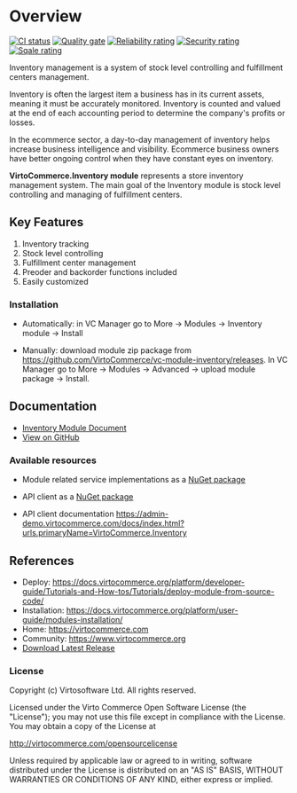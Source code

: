 # Overview

[![CI status](https://github.com/VirtoCommerce/vc-module-inventory/workflows/Module%20CI/badge.svg?branch=dev)](https://github.com/VirtoCommerce/vc-module-inventory/actions?query=workflow%3A"Module+CI") [![Quality gate](https://sonarcloud.io/api/project_badges/measure?project=VirtoCommerce_vc-module-inventory&metric=alert_status&branch=dev)](https://sonarcloud.io/dashboard?id=VirtoCommerce_vc-module-inventory) [![Reliability rating](https://sonarcloud.io/api/project_badges/measure?project=VirtoCommerce_vc-module-inventory&metric=reliability_rating&branch=dev)](https://sonarcloud.io/dashboard?id=VirtoCommerce_vc-module-inventory) [![Security rating](https://sonarcloud.io/api/project_badges/measure?project=VirtoCommerce_vc-module-inventory&metric=security_rating&branch=dev)](https://sonarcloud.io/dashboard?id=VirtoCommerce_vc-module-inventory) [![Sqale rating](https://sonarcloud.io/api/project_badges/measure?project=VirtoCommerce_vc-module-inventory&metric=sqale_rating&branch=dev)](https://sonarcloud.io/dashboard?id=VirtoCommerce_vc-module-inventory)

Inventory management is a system of stock level controlling and fulfillment centers management.

Inventory is often the largest item a business has in its current assets, meaning it must be accurately monitored. Inventory is counted and valued at the end of each accounting period to determine the company's profits or losses.

In the ecommerce sector, a day-to-day management of inventory helps increase business intelligence and visibility. Ecommerce business owners have better ongoing control when they have constant eyes on inventory.

**VirtoCommerce.Inventory module** represents a store inventory management system. The main goal of the Inventory module is stock level controlling and managing of fulfillment centers.

## Key Features

1. Inventory tracking
1. Stock level controlling
1. Fulfillment center management
1. Preoder and backorder functions included
1. Easily customized

### Installation

* Automatically: in VC Manager go to More -> Modules -> Inventory module -> Install

* Manually: download module zip package from https://github.com/VirtoCommerce/vc-module-inventory/releases.
 In VC Manager go to More -> Modules -> Advanced -> upload module package -> Install.

## Documentation

* [Inventory Module Document](https://docs.virtocommerce.org/platform/user-guide/inventory/overview/)
* [View on GitHub](https://github.com/VirtoCommerce/vc-module-inventory)

### Available resources

* Module related service implementations as a <a href="https://www.nuget.org/packages/VirtoCommerce.InventoryModule.Data" target="_blank">NuGet package</a>

* API client as a <a href="https://www.nuget.org/packages/VirtoCommerce.InventoryModule.Client" target="_blank">NuGet package</a>

* API client documentation https://admin-demo.virtocommerce.com/docs/index.html?urls.primaryName=VirtoCommerce.Inventory

## References

* Deploy: https://docs.virtocommerce.org/platform/developer-guide/Tutorials-and-How-tos/Tutorials/deploy-module-from-source-code/
* Installation: https://docs.virtocommerce.org/platform/user-guide/modules-installation/
* Home: https://virtocommerce.com
* Community: https://www.virtocommerce.org
* [Download Latest Release](https://github.com/VirtoCommerce/vc-module-inventory/releases/latest)

### License

Copyright (c) Virtosoftware Ltd.  All rights reserved.

Licensed under the Virto Commerce Open Software License (the "License"); you
may not use this file except in compliance with the License. You may
obtain a copy of the License at

http://virtocommerce.com/opensourcelicense

Unless required by applicable law or agreed to in writing, software
distributed under the License is distributed on an "AS IS" BASIS,
WITHOUT WARRANTIES OR CONDITIONS OF ANY KIND, either express or
implied.
